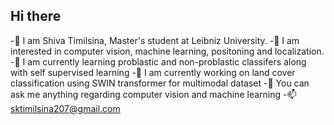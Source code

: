## Hi there 
-👋 I am Shiva Timilsina, Master's student at Leibniz University. 
-🌱 I am interested in computer vision, machine learning, positoning and localization.
-🌱 I am currently learning problastic and non-problastic classifers along with self supervised learning
-🔭 I am currently working on land cover classification using SWIN transformer for multimodal dataset
-💬 You can ask me anything regarding computer vision and machine learning
-📫 sktimilsina207@gmail.com



<!--
**sakcham-de/sakcham-de** is a ✨ _special_ ✨ repository because its `README.md` (this file) appears on your GitHub profile.

Here are some ideas to get you started:

- 🔭 I’m currently working on ...
- 🌱 I’m currently learning ...
- 👯 I’m looking to collaborate on ...
- 🤔 I’m looking for help with ...
- 💬 Ask me about ...
- 📫 How to reach me: ...
- 😄 Pronouns: ...
- ⚡ Fun fact: ...
-->
